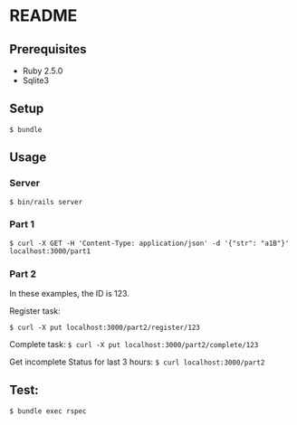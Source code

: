 # README

## Prerequisites

- Ruby 2.5.0
- Sqlite3

## Setup

`$ bundle`

## Usage

### Server
`$ bin/rails server`

### Part 1
`$ curl -X GET -H 'Content-Type: application/json' -d '{"str": "a1B"}' localhost:3000/part1`

### Part 2

In these examples, the ID is 123.

Register task:

`$ curl -X put localhost:3000/part2/register/123`

Complete task:
`$ curl -X put localhost:3000/part2/complete/123`

Get incomplete Status for last 3 hours:
`$ curl localhost:3000/part2`


## Test:

`$ bundle exec rspec`
